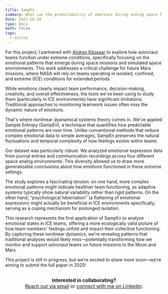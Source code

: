 ```yaml
---
title: SampEn
summary: What can the predictability of emotions during analog space flights tell us? 
date: 2023-10-24
type: docs
math: false
tags:
  - active
---
```


For this project, I partnered with [Andres Käosaar](https://www.linkedin.com/in/andres-k%C3%A4osaar-322760b5/) to explore how astronaut teams function under extreme conditions, specifically focusing on the emotional patterns that emerge during space missions and simulated space environments. This work addresses a critical challenge for future Mars missions, where NASA will rely on teams operating in isolated, confined, and extreme (ICE) conditions for extended periods.

While emotions clearly impact team performance, decision-making, creativity, and overall effectiveness, the tools we've been using to study them (particularly in ICE environments) have significant limitations. Traditional approaches to monitoring teamwork issues often miss the dynamic nature of emotions.

That's where nonlinear dyanamical systems theory comes in. We've applied Sample Entropy (SampEn), a technique that quantifies how predictable emotional patterns are over time. Unlike conventional methods that reduce complex emotional data to simple averages, SampEn preserves the natural fluctuations and temporal complexity of how feelings evolve within teams.

Our dataset was particularly robust. We analyzed emotional expression data from journal entries and communication recordings across four different space analog environments. This diversity allowed us to draw more generalizable conclusions about how emotions functioned in these extreme settings.

The study explores a fascinating tension: on one hand, more complex emotional patterns might indicate healthier team functioning, as adaptive systems typically show natural variability rather than rigid patterns. On the other hand, "psychological hibernation" (a flattening of emotional expression) might actually be beneficial in ICE environments specifically, serving as a coping mechanism for prolonged isolation.

This research represents the first application of SampEn to analyze emotional states in ICE teams, offering a more ecologically valid picture of how team members' feelings unfold and impact their collective functioning. By capturing these nonlinear dynamics, we're revealing patterns that traditional analyses would likely miss—potentially transforming how we monitor and support astronaut teams on future missions to the Moon and Mars. 

This project is still in progress, but we’re excited to share more soon—we’re aiming to submit the full paper in 2025! 


<div style="margin-top: 2em; text-align: center; font-size: 1.1em;">
  <strong>Interested in collaborating?</strong><br>
  <a href="mailto:tkara.mullin@ucf.edu">Reach out via email</a> or 
  <a href="https://www.linkedin.com/in/tkara-mullins/">connect with me on Linkedin</a>.
</div>



<!--more-->
